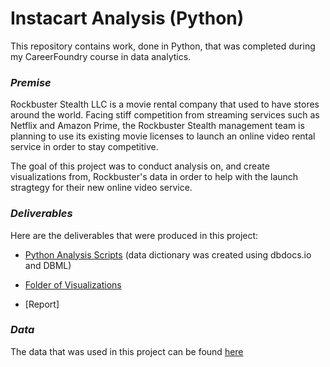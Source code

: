 # Instacart Analysis (Python)

This repository contains work, done in Python, that was completed during my CareerFoundry course in data analytics. 

### *Premise*

Rockbuster Stealth LLC is a movie rental company that used to have stores around the world. Facing stiff competition from streaming services such as Netflix and Amazon Prime, the Rockbuster Stealth management team is planning to use its existing movie licenses to launch an online video rental service in order to stay competitive.

The goal of this project was to conduct analysis on, and create visualizations from, Rockbuster's data in order to help with the launch stragtegy for their new online video service. 

### *Deliverables*

Here are the deliverables that were produced in this project:

  - [Python Analysis Scripts](https://dbdocs.io/junhotam/rockbuster_data_dictionary) (data dictionary was created using dbdocs.io and DBML)

  - [Folder of Visualizations](/Visualizations/)

  - [Report]
  

### *Data*

The data that was used in this project can be found [here](https://www.instacart.com/datasets/grocery-shopping-2017)

